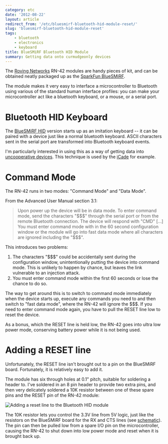 ```yaml
---
category: etc
date: '2012-08-22'
layout: article
redirect_from: '/etc/bluesmirf-bluetooth-hid-module-reset/'
slug: 'bluesmirf-bluetooth-hid-module-reset'
tags:
    - bluetooth
    - electronics
    - keyboard
title: BlueSMiRF Bluetooth HID Module
summary: Getting data onto curmudgeonly devices
---
```


The [Roving Networks](http://rovingnetworks.com/)
RN-42 modules are handy
pieces of kit, and can be obtained neatly packaged up as the [SparkFun
BlueSMiRF](https://www.sparkfun.com/categories/115).

The module makes it very easy to interface a microcontroller to
Bluetooth using various of the standard human interface profiles: you
can make your microcontroller act like a bluetooth keyboard, or a mouse,
or a serial port.

Bluetooth HID Keyboard
======================

The [BlueSMiRF HID](https://www.sparkfun.com/products/10938) version
starts up as an imitation keyboard -- it can be paired with a device
just like a normal bluetooth keyboard. ASCII characters sent in the
serial port are transformed into Bluetooth keyboard events.

I'm particularly interested in using this as a way of getting data into
[uncooperative devices](http://www.apple.com/ipad/ios/). This technique
is used by the
[iCade](http://www.thinkgeek.com/files/iCADE/iCade_Dev_Resource_v1_3.pdf)
for example.

Command Mode
============

The RN-42 runs in two modes: "Command Mode" and "Data Mode".

From the Advanced User Manual section 3.1:

> Upon power up the device will be in data mode. To enter command mode,
> send the characters "\$\$\$" through the serial port or from the
> remote Bluetooth connection. The device will respond with "CMD"
> \[...\] You must enter command mode with in the 60 second
> configuration window or the module will go into fast data mode where
> all characters are ignored including the "\$\$\$".

This introduces two problems:

1.  The characters "\$\$\$" could be accidentally sent during the
    configuration window, unintentionally putting the device into
    command mode. This is unlikely to happen by chance, but leaves the
    link vulnerable to an injection attack.
2.  You must enter command mode within the first 60 seconds or lose the
    chance to do so.

The way to get around this is to switch to command mode immediately when
the device starts up, execute any commands you need to and then switch
to "fast data mode", where the RN-42 will ignore the \$\$\$. If you need
to enter command mode again, you have to pull the RESET line low to
reset the device.

As a bonus, which the RESET line is held low, the RN-42 goes into ultra
low power mode, conserving battery power while it is not being used.

Adding a RESET line
===================

Unfortunately, the RESET line isn't brought out to a pin on the
BlueSMiRF board. Fortunately, it is relatively easy to add it.

The module has six through holes at 0.1" pitch, suitable for soldering a
header to. I've soldered in an 8 pin header to provide two extra pins,
and then very delicately soldered a 10K resistor between one of these
spare pins and the RESET pin of the RN-42 module:

![Adding a reset line to the Bluetooth HID
module](bluesmirf-bluetooth-hid-module-reset.jpg)

The 10K resistor lets you control the 3.3V line from 5V logic, just like
the resistors on the BlueSMiRF board for the RX and CTS lines (see
[schematic](https://www.sparkfun.com/datasheets/RF/BlueSMiRF-Gold-ChipAnt-v1.pdf)).
The pin can then be pulled low from a spare I/O pin on the
microcontroller, causing the RN-42 to shut down into low power mode and
reset when it is brought back up.
